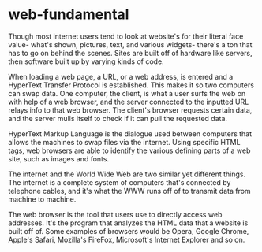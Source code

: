 # web-fundamental
Though most internet users tend to look at website's for their literal face value- what's shown, pictures, text, and various widgets- there's a ton that has to go on behind the scenes.
Sites are built off of hardware like servers, then software built up by varying kinds of code. 

When loading a web page, a URL, or a web address, is entered and a HyperText Transfer Protocol is established. This makes it so two computers can swap data. 
One computer, the client, is what a user surfs the web on with help of a web browser, and the server connected to the inputted URL relays info to that web browser.
The client's browser requests certain data, and the server mulls itself to check if it can pull the requested data.

HyperText Markup Language is the dialogue used between computers that allows the machines to swap files via the internet. 
Using specific HTML tags, web browsers are able to identify the various defining parts of a web site, such as images and fonts.

The internet and the World Wide Web are two similar yet different things. 
The internet is a complete system of computers that's connected by telephone cables, and it's what the WWW runs off of to transmit data from machine to machine. 

The web browser is the tool that users use to directly access web addresses. It's the program that analyzes the HTML data that a website is built off of. 
Some examples of browsers would be Opera, Google Chrome, Apple's Safari, Mozilla's FireFox, Microsoft's Internet Explorer and so on. 
